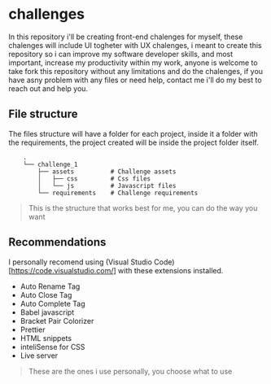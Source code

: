 # challenges

In this repository i'll  be creating front-end chalenges for myself, these chalenges will include UI togheter with UX chalenges, i meant to create this repository so i can improve my software developer skills, and most important, increase my productivity within my work, anyone is welcome to take fork this repository without any limitations and do the chalenges, if you have asny problem with any files or need help, contact me i'll do my best to reach out and help you.

## File structure

The files structure will have a folder for each project, inside it a folder with the requirements, the project created will be inside the project folder itself.

```
    .
    └── challenge_1
        ├── assets          # Challenge assets
        │   ├── css         # Css files
        │   └── js          # Javascript files
        └── requirements    # Challenge requirements
```

> This is the structure that works best for me, you can do the way you want

## Recommendations

I personally recomend using (Visual Studio Code)[https://code.visualstudio.com/] with these extensions installed.

 - Auto Rename Tag
 - Auto Close Tag
 - Auto Complete Tag
 - Babel javascript
 - Bracket Pair Colorizer
 - Prettier
 - HTML snippets
 - inteliSense for CSS
 - Live server

> These are the ones i use personally, you choose what to use


